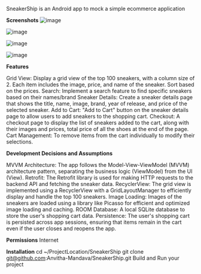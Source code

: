SneakerShip is an Android app to mock a simple ecommerce application


**Screenshots**
![image](https://github.com/Anvitha-Mandava/SneakerShip/assets/139376656/9b8d7804-02bf-43d0-9576-dead443e223f)

![image](https://github.com/Anvitha-Mandava/SneakerShip/assets/139376656/5b18a01b-8fdc-4262-aa4e-b5c4d4d484e2)

![image](https://github.com/Anvitha-Mandava/SneakerShip/assets/139376656/1c54f9c9-9921-4de5-ba30-610d70e43dbf)

![image](https://github.com/Anvitha-Mandava/SneakerShip/assets/139376656/ed9bfb37-c2be-4e2d-8e0e-755ff69303d0)


**Features**

Grid View: Display a grid view of the top 100 sneakers, with a column size of 2. Each item includes the image, price, and name of the sneaker. Sort based on the prices.
Search: Implement a search feature to find specific sneakers based on their names/brand 
Sneaker Details: Create a sneaker details page that shows the title, name, image, brand, year of release, and price of the selected sneaker.
Add to Cart: "Add to Cart" button on the sneaker details page to allow users to add sneakers to the shopping cart.
Checkout: A checkout page to display the list of sneakers added to the cart, along with their images and prices, total price of all the shoes at the end of the page.
Cart Management: To remove items from the cart individually to modify their selections.

**Development Decisions and Assumptions**

MVVM Architecture: The app follows the Model-View-ViewModel (MVVM) architecture pattern, separating the business logic (ViewModel) from the UI (View).
Retrofit: The Retrofit library is used for making HTTP requests to the backend API and fetching the sneaker data.
RecyclerView: The grid view is implemented using a RecyclerView with a GridLayoutManager to efficiently display and handle the top 100 sneakers.
Image Loading: Images of the sneakers are loaded using a library like  Picasso for efficient and optimized image loading and caching.
ROOM Database: A local SQLite database to store the user's shopping cart data.
Persistence: The user's shopping cart is persisted across app sessions, ensuring that items remain in the cart even if the user closes and reopens the app.

**Permissions**
Internet

**Installation**
cd ~/ProjectLocation/SneakerShip
git clone git@github.com:Anvitha-Mandava/SneakerShip.git
Build and Run your project

